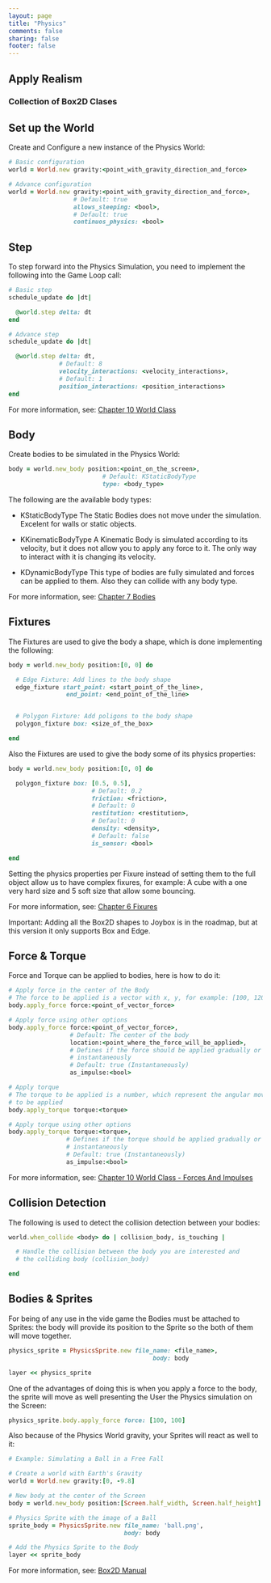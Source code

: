 ```yaml
---
layout: page
title: "Physics"
comments: false
sharing: false
footer: false
---
```


## Apply Realism

### Collection of Box2D Clases

## Set up the World

Create and Configure a new instance of the Physics World:

``` ruby
# Basic configuration
world = World.new gravity:<point_with_gravity_direction_and_force>

# Advance configuration
world = World.new gravity:<point_with_gravity_direction_and_force>,
                  # Default: true
                  allows_sleeping: <bool>,
                  # Default: true
                  continuos_physics: <bool>
```

## Step

To step forward into the Physics Simulation, you need to implement the following into the Game Loop call:

```ruby
# Basic step
schedule_update do |dt|

  @world.step delta: dt 
end

# Advance step
schedule_update do |dt|

  @world.step delta: dt,
              # Default: 8
              velocity_interactions: <velocity_interactions>,
              # Default: 1
              position_interactions: <position_interactions>
end
```
For more information, see: [Chapter 10 World Class](http://box2d.org/manual.pdf)

## Body

Create bodies to be simulated in the Physics World:

``` ruby
body = world.new_body position:<point_on_the_screen>,
                          # Default: KStaticBodyType
                          type: <body_type>
```

The following are the available body types:

* KStaticBodyType 
The Static Bodies does not move under the simulation. Excelent for walls or static objects.

* KKinematicBodyType
A Kinematic Body is simulated according to its velocity, but it does not allow you to apply any force to it. The only way to interact with it is changing its velocity.

* KDynamicBodyType 
This type of bodies are fully simulated and forces can be applied to them. Also they can collide with any body type.   

For more information, see: [Chapter 7 Bodies](http://box2d.org/manual.pdf)

## Fixtures

The Fixtures are used to give the body a shape, which is done implementing the following:

``` ruby
body = world.new_body position:[0, 0] do

  # Edge Fixture: Add lines to the body shape
  edge_fixture start_point: <start_point_of_the_line>,
                end_point: <end_point_of_the_line>


  # Polygon Fixture: Add poligons to the body shape
  polygon_fixture box: <size_of_the_box>

end
```

Also the Fixtures are used to give the body some of its physics properties:

```ruby
body = world.new_body position:[0, 0] do

  polygon_fixture box: [0.5, 0.5],
                       # Default: 0.2
                       friction: <friction>,
                       # Default: 0
                       restitution: <restitution>,
                       # Default: 0
                       density: <density>,
                       # Default: false
                       is_sensor: <bool>

end
```
Setting the physics properties per Fixure instead of setting them to the full object allow us to have complex fixures, for example: A cube with a one very hard size and 5 soft size that allow some bouncing.

For more information, see: [Chapter 6 Fixures](http://box2d.org/manual.pdf)

Important: Adding all the Box2D shapes to Joybox is in the roadmap, but at this version it only supports Box and Edge.

## Force & Torque

Force and Torque can be applied to bodies, here is how to do it:

``` ruby
# Apply force in the center of the Body
# The force to be applied is a vector with x, y, for example: [100, 120]
body.apply_force force:<point_of_vector_force>

# Apply force using other options
body.apply_force force:<point_of_vector_force>,
                 # Default: The center of the body
                 location:<point_where_the_force_will_be_applied>,
                 # Defines if the force should be applied gradually or
                 # instantaneously
                 # Default: true (Instantaneously)
                 as_impulse:<bool>

# Apply torque
# The torque to be applied is a number, which represent the angular movement
# to be applied
body.apply_torque torque:<torque>

# Apply torque using other options
body.apply_torque torque:<torque>,
                # Defines if the torque should be applied gradually or
                # instantaneously
                # Default: true (Instantaneously)
                as_impulse:<bool>
```

For more information, see: [Chapter 10 World Class - Forces And Impulses](http://box2d.org/manual.pdf)
  

## Collision Detection

The following is used to detect the collision detection between your bodies:

```ruby
world.when_collide <body> do | collision_body, is_touching |

  # Handle the collision between the body you are interested and
  # the colliding body (collision_body)

end
```

## Bodies & Sprites

For being of any use in the vide game the Bodies must be attached to Sprites: the body will provide its position to the Sprite so the both of them will move together. 

```ruby
physics_sprite = PhysicsSprite.new file_name: <file_name>,
                                        body: body

layer << physics_sprite
```

One of the advantages of doing this is when you apply a force to the body, the sprite will move as well presenting the User the Physics simulation on the Screen:

```ruby
physics_sprite.body.apply_force force: [100, 100]
```

Also because of the Physics World gravity, your Sprites will react as well to it:

```ruby
# Example: Simulating a Ball in a Free Fall

# Create a world with Earth's Gravity
world = World.new gravity:[0, -9.8]

# New body at the center of the Screen
body = world.new_body position:[Screen.half_width, Screen.half_height]

# Physics Sprite with the image of a Ball
sprite_body = PhysicsSprite.new file_name: 'ball.png',
                                body: body

# Add the Physics Sprite to the Body
layer << sprite_body
```

For more information, see: [Box2D Manual](http://box2d.org/manual.pdf) 

